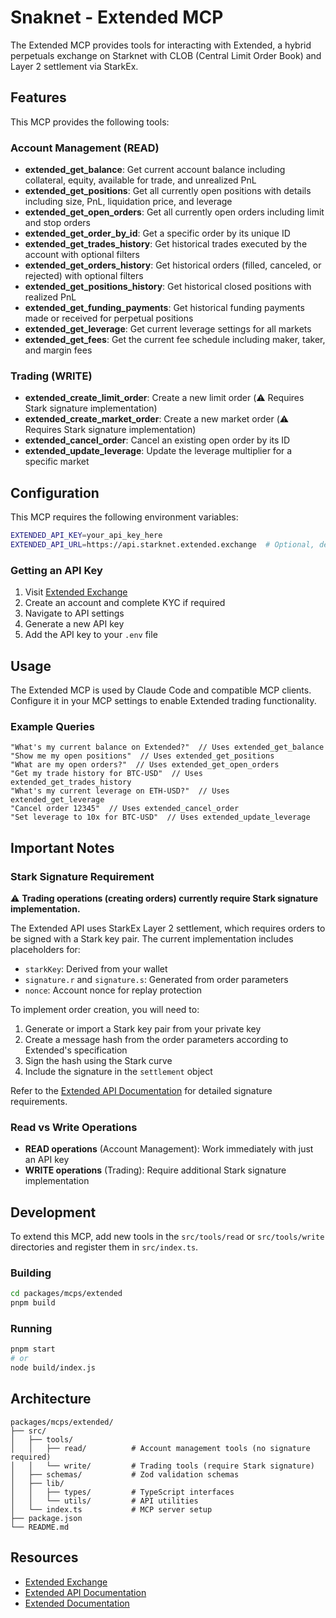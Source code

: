 # Snaknet - Extended MCP

The Extended MCP provides tools for interacting with Extended, a hybrid perpetuals exchange on Starknet with CLOB (Central Limit Order Book) and Layer 2 settlement via StarkEx.

## Features

This MCP provides the following tools:

### Account Management (READ)
- **extended_get_balance**: Get current account balance including collateral, equity, available for trade, and unrealized PnL
- **extended_get_positions**: Get all currently open positions with details including size, PnL, liquidation price, and leverage
- **extended_get_open_orders**: Get all currently open orders including limit and stop orders
- **extended_get_order_by_id**: Get a specific order by its unique ID
- **extended_get_trades_history**: Get historical trades executed by the account with optional filters
- **extended_get_orders_history**: Get historical orders (filled, canceled, or rejected) with optional filters
- **extended_get_positions_history**: Get historical closed positions with realized PnL
- **extended_get_funding_payments**: Get historical funding payments made or received for perpetual positions
- **extended_get_leverage**: Get current leverage settings for all markets
- **extended_get_fees**: Get the current fee schedule including maker, taker, and margin fees

### Trading (WRITE)
- **extended_create_limit_order**: Create a new limit order (⚠️ Requires Stark signature implementation)
- **extended_create_market_order**: Create a new market order (⚠️ Requires Stark signature implementation)
- **extended_cancel_order**: Cancel an existing open order by its ID
- **extended_update_leverage**: Update the leverage multiplier for a specific market

## Configuration

This MCP requires the following environment variables:

```bash
EXTENDED_API_KEY=your_api_key_here
EXTENDED_API_URL=https://api.starknet.extended.exchange  # Optional, defaults to this value
```

### Getting an API Key

1. Visit [Extended Exchange](https://starknet.extended.exchange/)
2. Create an account and complete KYC if required
3. Navigate to API settings
4. Generate a new API key
5. Add the API key to your `.env` file

## Usage

The Extended MCP is used by Claude Code and compatible MCP clients. Configure it in your MCP settings to enable Extended trading functionality.

### Example Queries

```
"What's my current balance on Extended?"  // Uses extended_get_balance
"Show me my open positions"  // Uses extended_get_positions
"What are my open orders?"  // Uses extended_get_open_orders
"Get my trade history for BTC-USD"  // Uses extended_get_trades_history
"What's my current leverage on ETH-USD?"  // Uses extended_get_leverage
"Cancel order 12345"  // Uses extended_cancel_order
"Set leverage to 10x for BTC-USD"  // Uses extended_update_leverage
```

## Important Notes

### Stark Signature Requirement

⚠️ **Trading operations (creating orders) currently require Stark signature implementation.**

The Extended API uses StarkEx Layer 2 settlement, which requires orders to be signed with a Stark key pair. The current implementation includes placeholders for:
- `starkKey`: Derived from your wallet
- `signature.r` and `signature.s`: Generated from order parameters
- `nonce`: Account nonce for replay protection

To implement order creation, you will need to:
1. Generate or import a Stark key pair from your private key
2. Create a message hash from the order parameters according to Extended's specification
3. Sign the hash using the Stark curve
4. Include the signature in the `settlement` object

Refer to the [Extended API Documentation](https://api.docs.extended.exchange/) for detailed signature requirements.

### Read vs Write Operations

- **READ operations** (Account Management): Work immediately with just an API key
- **WRITE operations** (Trading): Require additional Stark signature implementation

## Development

To extend this MCP, add new tools in the `src/tools/read` or `src/tools/write` directories and register them in `src/index.ts`.

### Building

```bash
cd packages/mcps/extended
pnpm build
```

### Running

```bash
pnpm start
# or
node build/index.js
```

## Architecture

```
packages/mcps/extended/
├── src/
│   ├── tools/
│   │   ├── read/          # Account management tools (no signature required)
│   │   └── write/         # Trading tools (require Stark signature)
│   ├── schemas/           # Zod validation schemas
│   ├── lib/
│   │   ├── types/         # TypeScript interfaces
│   │   └── utils/         # API utilities
│   └── index.ts           # MCP server setup
├── package.json
└── README.md
```

## Resources

- [Extended Exchange](https://starknet.extended.exchange/)
- [Extended API Documentation](https://api.docs.extended.exchange/)
- [Extended Documentation](https://docs.extended.exchange/)
